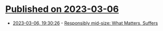 # [Published on 2023-03-06](index.md)

* [2023-03-06, 19:30:26](https://lobste.rs/s/c2kxl9/responsibly_mid_size_what_matters) - [Responsibly mid-size: What Matters, Suffers](https://engineering.ramp.com/what-matters-suffers)
